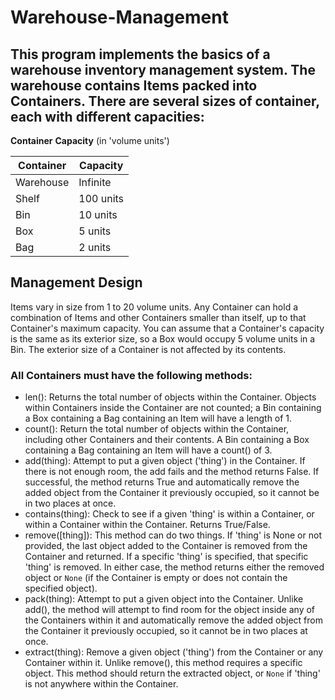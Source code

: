 # Warehouse-Management
<h2> This program implements the basics of a warehouse inventory management system. The warehouse contains Items packed into
Containers. There are several sizes of container, each with different capacities: </h2>

**Container**  **Capacity** (in 'volume units')

| Container |  Capacity |
|---|---|
| Warehouse |  Infinite |
|  Shelf  |  100 units |
|   Bin | 10 units  |
|  Box  |  5 units |
|   Bag   |  2 units |
## Management Design
Items vary in size from 1 to 20 volume units. Any Container can hold a combination of Items and other Containers smaller than itself, up to that Container's maximum capacity. You can assume that a Container's
capacity is the same as its exterior size, so a Box would occupy 5
volume units in a Bin. The exterior size of a Container is not affected
by its contents.

### All Containers must have the following methods:
  - len(): Returns the total number of objects within the
    Container. Objects within Containers inside the Container are not
    counted; a Bin containing a Box containing a Bag containing an Item
    will have a length of 1.
  - count(): Return the total number of objects within the Container,
    including other Containers and their contents. A Bin containing a
    Box containing a Bag containing an Item will have a count() of 3.
  - add(thing): Attempt to put a given object ('thing') in the
    Container. If there is not enough room, the add fails and the method
    returns False. If successful, the method returns True and automatically remove the added
object from the Container it previously occupied, so it cannot be in two
places at once.
  - contains(thing): Check to see if a given 'thing' is within a
    Container, or within a Container within the Container. Returns
    True/False.
  - remove([thing]): This method can do two things. If 'thing' is
    None or not provided, the last object added to the Container is
    removed from the Container and returned. If a specific 'thing' is
    specified, that specific 'thing' is removed. In either case, the
    method returns either the removed object or `None` (if the
    Container is empty or does not contain the specified object).
  - pack(thing): Attempt to put a given object into the Container.
    Unlike add(), the method will attempt to find room for the object
    inside any of the Containers within it and automatically remove the added
object from the Container it previously occupied, so it cannot be in two
places at once.
  - extract(thing): Remove a given object ('thing') from the Container
or any Container within it. Unlike remove(), this method requires a specific
object. This method should return the extracted object, or `None` if 'thing'
is not anywhere within the Container.
